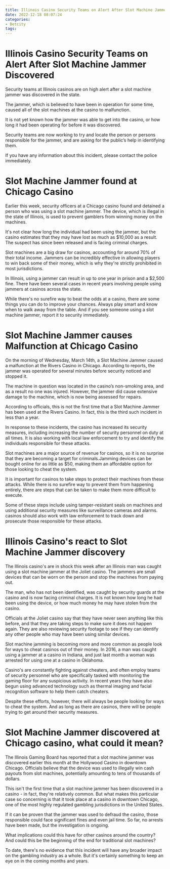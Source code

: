 ```yaml
---
title: Illinois Casino Security Teams on Alert After Slot Machine Jammer Discovered
date: 2022-12-18 08:07:24
categories:
- Betcity
tags:
---
```



#  Illinois Casino Security Teams on Alert After Slot Machine Jammer Discovered

Security teams at Illinois casinos are on high alert after a slot machine jammer was discovered in the state.

The jammer, which is believed to have been in operation for some time, caused all of the slot machines at the casino to malfunction.

It is not yet known how the jammer was able to get into the casino, or how long it had been operating for before it was discovered.

Security teams are now working to try and locate the person or persons responsible for the jammer, and are asking for the public’s help in identifying them.

If you have any information about this incident, please contact the police immediately.

#  Slot Machine Jammer found at Chicago Casino

Earlier this week, security officers at a Chicago casino found and detained a person who was using a slot machine jammer. The device, which is illegal in the state of Illinois, is used to prevent gamblers from winning money on the machines.

It's not clear how long the individual had been using the jammer, but the casino estimates that they may have lost as much as $10,000 as a result. The suspect has since been released and is facing criminal charges.

Slot machines are a big draw for casinos, accounting for around 70% of their total income. Jammers can be incredibly effective in allowing players to win back some of their money, which is why they're strictly prohibited in most jurisdictions.

In Illinois, using a jammer can result in up to one year in prison and a $2,500 fine. There have been several cases in recent years involving people using jammers at casinos across the state.

While there's no surefire way to beat the odds at a casino, there are some things you can do to improve your chances. Always play smart and know when to walk away from the table. And if you see someone using a slot machine jammer, report it to security immediately.

#  Slot Machine Jammer causes Malfunction at Chicago Casino

On the morning of Wednesday, March 14th, a Slot Machine Jammer caused a malfunction at the Rivers Casino in Chicago. According to reports, the jammer was operated for several minutes before security noticed and stopped it.

The machine in question was located in the casino’s non-smoking area, and as a result no one was injured. However, the jammer did cause extensive damage to the machine, which is now being assessed for repairs.

According to officials, this is not the first time that a Slot Machine Jammer has been used at the Rivers Casino. In fact, this is the third such incident in less than a year.

In response to these incidents, the casino has increased its security measures, including increasing the number of security personnel on duty at all times. It is also working with local law enforcement to try and identify the individuals responsible for these attacks.

Slot machines are a major source of revenue for casinos, so it is no surprise that they are becoming a target for criminals.Jamming devices can be bought online for as little as $50, making them an affordable option for those looking to cheat the system.

It is important for casinos to take steps to protect their machines from these attacks. While there is no surefire way to prevent them from happening entirely, there are steps that can be taken to make them more difficult to execute.

Some of these steps include using tamper-resistant seals on machines and using additional security measures like surveillance cameras and alarms. casinos should also work with law enforcement to track down and prosecute those responsible for these attacks.

#  Illinois Casino's react to Slot Machine Jammer discovery 

The Illinois casino's are in shock this week after an Illinois man was caught using a slot machine jammer at the Joliet casino. The jammers are small devices that can be worn on the person and stop the machines from paying out.

The man, who has not been identified, was caught by security guards at the casino and is now facing criminal charges. It is not known how long he had been using the device, or how much money he may have stolen from the casino.

Officials at the Joliet casino say that they have never seen anything like this before, and that they are taking steps to make sure it does not happen again. They are also reviewing security footage to see if they can identify any other people who may have been using similar devices.

Slot machine jamming is becoming more and more common as people look for ways to cheat casinos out of their money. In 2016, a man was caught using a jammer at a casino in Indiana, and just last month a woman was arrested for using one at a casino in Oklahoma.

Casino's are constantly fighting against cheaters, and often employ teams of security personnel who are specifically tasked with monitoring the gaming floor for any suspicious activity. In recent years they have also begun using advanced technology such as thermal imaging and facial recognition software to help them catch cheaters.

Despite these efforts, however, there will always be people looking for ways to cheat the system. And as long as there are casinos, there will be people trying to get around their security measures.

#  Slot Machine Jammer discovered at Chicago casino, what could it mean?

The Illinois Gaming Board has reported that a slot machine jammer was discovered earlier this month at the Hollywood Casino in downtown Chicago. Officials believe that the device was used to illegally win cash payouts from slot machines, potentially amounting to tens of thousands of dollars.

This isn't the first time that a slot machine jammer has been discovered in a casino - in fact, they're relatively common. But what makes this particular case so concerning is that it took place at a casino in downtown Chicago, one of the most highly regulated gambling jurisdictions in the United States.

If it can be proven that the jammer was used to defraud the casino, those responsible could face significant fines and even jail time. So far, no arrests have been made, but the investigation is ongoing.

What implications could this have for other casinos around the country? And could this be the beginning of the end for traditional slot machines?

To date, there's no evidence that this incident will have any broader impact on the gambling industry as a whole. But it's certainly something to keep an eye on in the coming months and years.